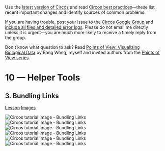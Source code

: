 Use the [latest version of Circos](/software/download/circos/) and read
[Circos best
practices](/documentation/tutorials/reference/best_practices/)—these list
recent important changes and identify sources of common problems.

If you are having trouble, post your issue to the [Circos Google
Group](https://groups.google.com/group/circos-data-visualization) and [include
all files and detailed error logs](/support/support/). Please do not email me
directly unless it is urgent—you are much more likely to receive a timely
reply from the group.

Don't know what question to ask? Read [Points of View: Visualizing Biological
Data](https://www.nature.com/nmeth/journal/v9/n12/full/nmeth.2258.html) by
Bang Wong, myself and invited authors from the [Points of View
series](https://mk.bcgsc.ca/pointsofview).

# 10 — Helper Tools

## 3\. Bundling Links

[Lesson](/documentation/tutorials/utilities/bundling_links/lesson)
[Images](/documentation/tutorials/utilities/bundling_links/images)

![Circos tutorial image - Bundling
Links](/documentation/tutorials/utilities/bundling_links/img/01.png) ![Circos
tutorial image - Bundling
Links](/documentation/tutorials/utilities/bundling_links/img/02.png) ![Circos
tutorial image - Bundling
Links](/documentation/tutorials/utilities/bundling_links/img/03.png) ![Circos
tutorial image - Bundling
Links](/documentation/tutorials/utilities/bundling_links/img/04.png) ![Circos
tutorial image - Bundling
Links](/documentation/tutorials/utilities/bundling_links/img/05.png) ![Circos
tutorial image - Bundling
Links](/documentation/tutorials/utilities/bundling_links/img/06.png)


